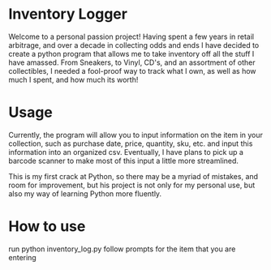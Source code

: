 # Inventory Logger
Welcome to a personal passion project!
Having spent a few years in retail arbitrage, and over a decade in collecting odds and ends
I have decided to create a python program that allows me to take inventory
off all the stuff I have amassed.  From Sneakers, to Vinyl, CD's, and an assortment
of other collectibles, I needed a fool-proof way to track what I own, as well
as how much I spent, and how much its worth! 

# Usage
Currently, the program will allow you to input information on the item in your collection, such as
purchase date, price, quantity, sku, etc. and input this information into an organized csv.  Eventually, 
I have plans to pick up a barcode scanner to make most of this input a little more streamlined.

This is my first crack at Python, so there may be a myriad of mistakes, and room for improvement, but his
project is not only for my personal use, but also my way of learning Python more fluently.


# How to use

run python inventory_log.py
follow prompts for the item that you are entering